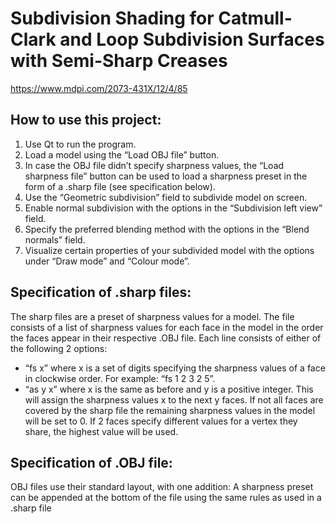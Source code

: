 # Subdivision Shading for Catmull-Clark and Loop Subdivision Surfaces with Semi-Sharp Creases

https://www.mdpi.com/2073-431X/12/4/85

## How to use this project:
1. Use Qt to run the program.
2. Load a model using the “Load OBJ file” button.
3. In case the OBJ file didn’t specify sharpness values, the “Load sharpness file” button can be used to load a sharpness preset in the form of a .sharp file (see specification below).
4. Use the “Geometric subdivision” field to subdivide model on screen.
4. Enable normal subdivision with the options in the “Subdivision left view” field.
5. Specify the preferred blending method with the options in the “Blend normals” field.
6. Visualize certain properties of your subdivided model with the options under “Draw mode” and “Colour mode”.

## Specification of .sharp files:
The sharp files are a preset of sharpness values for a model. The file consists of a list of sharpness values for each face in the model in the order the faces appear in their respective .OBJ file. Each line consists of either of the following 2 options:
 - “fs x” where x is a set of digits specifying the sharpness values of a face in clockwise order. For example: “fs 1 2 3 2 5”.
- “as y x” where x is the same as before and y is a positive integer. This will assign the sharpness values x to the next y faces.
If not all faces are covered by the sharp file the remaining sharpness values in the model will be set to 0. If 2 faces specify different values for a vertex they share, the highest value will be used.

## Specification of .OBJ file:
OBJ files use their standard layout, with one addition: A sharpness preset can be appended at the bottom of the file using the same rules as used in a .sharp file
